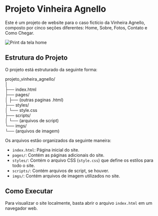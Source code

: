 # Projeto Vinheira Agnello

Este é um projeto de website para o caso fictício da Vinheira Agnello, composto por cinco seções diferentes: Home, Sobre, Fotos, Contato e Como Chegar.

![Print da tela home](./imgs/printtela.png)

## Estrutura do Projeto

O projeto está estruturado da seguinte forma:

projeto_vinheira_agnello/ <br/>
│<br/>
├── index.html<br/>
├── pages/<br/>
│   ├── (outras paginas .html)<br/>
├── styles/<br/>
│   └── style.css<br/>
├── scripts/<br/>
│   └── (arquivos de script)<br/>
└── imgs/<br/>
    └── (arquivos de imagem)<br/>



Os arquivos estão organizados da seguinte maneira:

- `index.html`: Página inicial do site.
- `pages/`: Contém as páginas adicionais do site.
- `styles/`: Contém o arquivo CSS (`style.css`) que define os estilos para todo o site.
- `scripts/`: Contém arquivos de script, se houver.
- `imgs/`: Contém arquivos de imagem utilizados no site.

## Como Executar

Para visualizar o site localmente, basta abrir o arquivo `index.html` em um navegador web.
